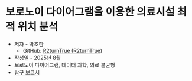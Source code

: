 # 보로노이 다이어그램을 이용한 의료시설 최적 위치 분석

- 저자 - 박조한
    - GitHub: [R2turnTrue (R2turnTrue)](https://github.com/R2turnTrue)
- 작성일 - 2025년 8월
- 보로노이 다이어그램, 데이터 과학, 의료 불균형
- [탐구 보고서](https://r2turntrue.notion.site/24103011780680798654ddefa6546bc7)